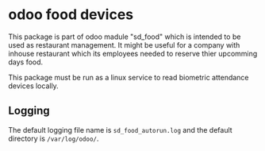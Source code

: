 # odoo food devices

This package is part of odoo madule "sd_food" which is intended to be used as restaurant management. 
It might be useful for a company with inhouse restaurant which its employees needed to reserve thier upcomming days food.

This package must be run as a linux service to read biometric attendance devices locally.

## Logging

The default logging file name is `sd_food_autorun.log` and the default directory is `/var/log/odoo/`.

